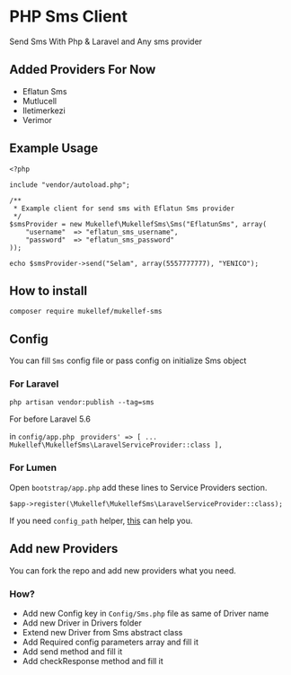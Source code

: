 # PHP Sms Client

Send Sms With Php & Laravel and Any sms provider

## Added Providers For Now
- Eflatun Sms
- Mutlucell
- Iletimerkezi
- Verimor

## Example Usage

```
<?php

include "vendor/autoload.php";

/**
 * Example client for send sms with Eflatun Sms provider
 */
$smsProvider = new Mukellef\MukellefSms\Sms("EflatunSms", array(
    "username"  => "eflatun_sms_username",
    "password"  => "eflatun_sms_password"
));

echo $smsProvider->send("Selam", array(5557777777), "YENICO");

```


## How to install

```composer require mukellef/mukellef-sms ```

## Config

You can fill `Sms` config file or pass config on initialize Sms object

### For Laravel

```
php artisan vendor:publish --tag=sms
```

For before Laravel 5.6

in `config/app.php`
`` 
providers' => [
	...
    Mukellef\MukellefSms\LaravelServiceProvider::class
],
``

### For Lumen
Open `bootstrap/app.php` add these lines to Service Providers section.

```
$app->register(\Mukellef\MukellefSms\LaravelServiceProvider::class);
```

If you need `config_path` helper, [this](https://gist.github.com/mabasic/21d13eab12462e596120) can help you.

## Add new Providers

You can fork the repo and add new providers what you need.

### How?

- Add new Config key in `Config/Sms.php` file as same of Driver name
- Add new Driver in Drivers folder
 - Extend new Driver from Sms abstract class
 - Add Required config parameters array  and fill it
 - Add send method and fill it
 - Add checkResponse method and fill it

